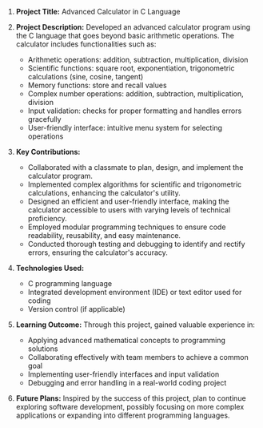 1. **Project Title:** Advanced Calculator in C Language

2. **Project Description:**
   Developed an advanced calculator program using the C language that goes beyond basic arithmetic operations. The calculator includes functionalities such as:
   - Arithmetic operations: addition, subtraction, multiplication, division
   - Scientific functions: square root, exponentiation, trigonometric calculations (sine, cosine, tangent)
   - Memory functions: store and recall values
   - Complex number operations: addition, subtraction, multiplication, division
   - Input validation: checks for proper formatting and handles errors gracefully
   - User-friendly interface: intuitive menu system for selecting operations
   
3. **Key Contributions:**
   - Collaborated with a classmate to plan, design, and implement the calculator program.
   - Implemented complex algorithms for scientific and trigonometric calculations, enhancing the calculator's utility.
   - Designed an efficient and user-friendly interface, making the calculator accessible to users with varying levels of technical proficiency.
   - Employed modular programming techniques to ensure code readability, reusability, and easy maintenance.
   - Conducted thorough testing and debugging to identify and rectify errors, ensuring the calculator's accuracy.

4. **Technologies Used:**
   - C programming language
   - Integrated development environment (IDE) or text editor used for coding
   - Version control (if applicable)

5. **Learning Outcome:**
   Through this project, gained valuable experience in:
   - Applying advanced mathematical concepts to programming solutions
   - Collaborating effectively with team members to achieve a common goal
   - Implementing user-friendly interfaces and input validation
   - Debugging and error handling in a real-world coding project

6. **Future Plans:**
   Inspired by the success of this project, plan to continue exploring software development, possibly focusing on more complex applications or expanding into different programming languages.
